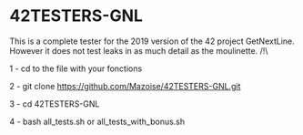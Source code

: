 # 42TESTERS-GNL

This is a complete tester for the 2019 version of the 42 project GetNextLine.
However it does not test leaks in as much detail as the moulinette. /!\

1 - cd to the file with your fonctions

2 - git clone https://github.com/Mazoise/42TESTERS-GNL.git 

3 - cd 42TESTERS-GNL

4 - bash all_tests.sh or all_tests_with_bonus.sh
